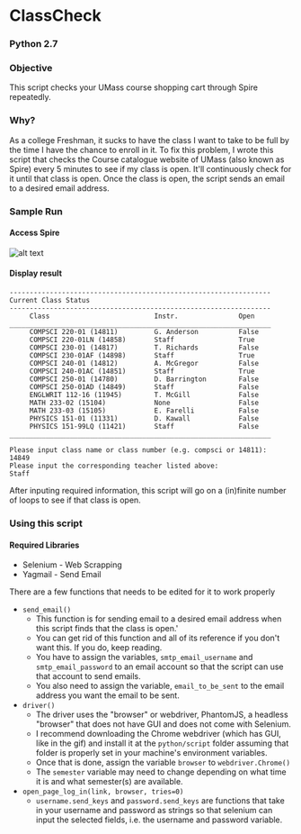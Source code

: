 # ClassCheck 
### Python 2.7
### Objective
This script checks your UMass course shopping cart through Spire repeatedly.
### Why?
As a college Freshman, it sucks to have the class I want to take to be full by the time I have the chance to enroll in it. To fix this problem, I wrote this script that checks the Course catalogue website of UMass (also known as Spire) every 5 minutes to see if my class is open. It'll continuously check for it until that class is open. Once the class is open, the script sends an email to a desired email address.

### Sample Run
#### Access Spire
![alt text](http://i.imgur.com/veNbVsH.gif "Accessing Spire with Selenium")
#### Display result
```
-----------------------------------------------------------------
Current Class Status
-----------------------------------------------------------------
     Class                          Instr.               Open
_________________________________________________________________
     COMPSCI 220-01 (14811)         G. Anderson          False
     COMPSCI 220-01LN (14858)       Staff                True
     COMPSCI 230-01 (14817)         T. Richards          False
     COMPSCI 230-01AF (14898)       Staff                True
     COMPSCI 240-01 (14812)         A. McGregor          False
     COMPSCI 240-01AC (14851)       Staff                True
     COMPSCI 250-01 (14780)         D. Barrington        False
     COMPSCI 250-01AD (14849)       Staff                False
     ENGLWRIT 112-16 (11945)        T. McGill            False
     MATH 233-02 (15104)            None                 False
     MATH 233-03 (15105)            E. Farelli           False
     PHYSICS 151-01 (11331)         D. Kawall            False
     PHYSICS 151-99LQ (11421)       Staff                False
_________________________________________________________________

Please input class name or class number (e.g. compsci or 14811):
14849
Please input the corresponding teacher listed above:
Staff
```
After inputing required information, this script will go on a (in)finite number of loops to see if that class is open.
### Using this script
#### Required Libraries
* Selenium - Web Scrapping
* Yagmail  - Send Email

There are a few functions that needs to be edited for it to work properly
- ```send_email()```
     - This function is for sending email to a desired email address when this script finds that the class is open.'
     - You can get rid of this function and all of its reference if you don't want this. If you do, keep reading.
     - You have to assign the variables, ```smtp_email_username``` and ```smtp_email_password``` to an email account so that the script can use that account to send emails.
     - You also need to assign the variable, ```email_to_be_sent``` to the email address you want the email to be sent.
- ```driver()```
     - The driver uses the "browser" or webdriver, PhantomJS, a headless "browser" that does not have GUI and does not come with Selenium.
     - I recommend downloading the Chrome webdriver (which has GUI, like in the gif) and install it at the ```python/script``` folder assuming that folder is properly set in your machine's environment variables.
     - Once that is done, assign the variable ```browser``` to ```webdriver.Chrome()```
     - The ```semester``` variable may need to change depending on what time it is and what semester(s) are available.
- ```open_page_log_in(link, browser, tries=0)```
     - ```username.send_keys``` and ```password.send_keys``` are functions that take in your username and password as strings so that selenium can input the selected fields, i.e. the username and password variable.
     

